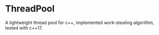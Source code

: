 # ThreadPool

A lightweight thread pool for c++, implemented work-stealing algorithm, tested with c++17.